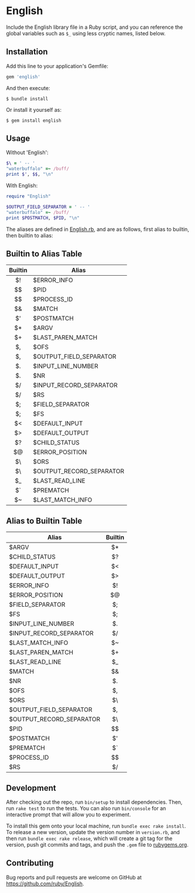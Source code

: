 # English

Include the English library file in a Ruby script, and you can
reference the global variables such as <code>$_</code> using less
cryptic names, listed below.

## Installation

Add this line to your application's Gemfile:

```ruby
gem 'english'
```

And then execute:

    $ bundle install

Or install it yourself as:

    $ gem install english

## Usage

Without 'English':

```ruby
$\ = ' -- '
"waterbuffalo" =~ /buff/
print $', $$, "\n"
```

With English:

```ruby
require "English"

$OUTPUT_FIELD_SEPARATOR = ' -- '
"waterbuffalo" =~ /buff/
print $POSTMATCH, $PID, "\n"
```

The aliases are defined in [English.rb](lib/English.rb), and are as follows, first alias to builtin, then builtin to alias:

## Builtin to Alias Table

| Builtin | Alias                    |
| :-------: | ----------------------   |
|   $!    | $ERROR_INFO              |
|   $$    | $PID                     |
|   $$    | $PROCESS_ID              |
|   $&    | $MATCH                   |
|   $'    | $POSTMATCH               |
|   $*    | $ARGV                    |
|   $+    | $LAST_PAREN_MATCH        |
|   $,    | $OFS                     |
|   $,    | $OUTPUT_FIELD_SEPARATOR  |
|   $.    | $INPUT_LINE_NUMBER       |
|   $.    | $NR                      |
|   $/    | $INPUT_RECORD_SEPARATOR  |
|   $/    | $RS                      |
|   $;    | $FIELD_SEPARATOR         |
|   $;    | $FS                      |
|   $<    | $DEFAULT_INPUT           |
|   $>    | $DEFAULT_OUTPUT          |
|   $?    | $CHILD_STATUS            |
|   $@    | $ERROR_POSITION          |
|   $\    | $ORS                     |
|   $\    | $OUTPUT_RECORD_SEPARATOR |
|   $_    | $LAST_READ_LINE          |
|   $`    | $PREMATCH                |
|   $~    | $LAST_MATCH_INFO         |

## Alias to Builtin Table

| Alias                    | Builtin |
| ------------------------ | :-----: |
| $ARGV                    |   $*    |
| $CHILD_STATUS            |   $?    |
| $DEFAULT_INPUT           |   $<    |
| $DEFAULT_OUTPUT          |   $>    |
| $ERROR_INFO              |   $!    |
| $ERROR_POSITION          |   $@    |
| $FIELD_SEPARATOR         |   $;    |
| $FS                      |   $;    |
| $INPUT_LINE_NUMBER       |   $.    |
| $INPUT_RECORD_SEPARATOR  |   $/    |
| $LAST_MATCH_INFO         |   $~    |
| $LAST_PAREN_MATCH        |   $+    |
| $LAST_READ_LINE          |   $_    |
| $MATCH                   |   $&    |
| $NR                      |   $.    |
| $OFS                     |   $,    |
| $ORS                     |   $\    |
| $OUTPUT_FIELD_SEPARATOR  |   $,    |
| $OUTPUT_RECORD_SEPARATOR |   $\    |
| $PID                     |   $$    |
| $POSTMATCH               |   $'    |
| $PREMATCH                |   $`    |
| $PROCESS_ID              |   $$    |
| $RS                      |   $/    |




## Development

After checking out the repo, run `bin/setup` to install dependencies. Then, run `rake test` to run the tests. You can also run `bin/console` for an interactive prompt that will allow you to experiment.

To install this gem onto your local machine, run `bundle exec rake install`. To release a new version, update the version number in `version.rb`, and then run `bundle exec rake release`, which will create a git tag for the version, push git commits and tags, and push the `.gem` file to [rubygems.org](https://rubygems.org).

## Contributing

Bug reports and pull requests are welcome on GitHub at https://github.com/ruby/English.
